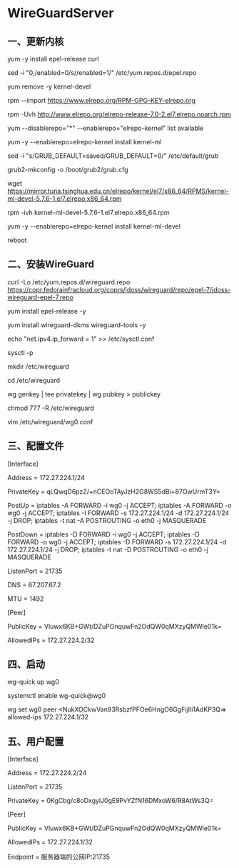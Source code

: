 # WireGuardServer

## 一、更新内核
yum -y install epel-release curl

sed -i "0,/enabled=0/s//enabled=1/" /etc/yum.repos.d/epel.repo

yum remove -y kernel-devel

rpm --import https://www.elrepo.org/RPM-GPG-KEY-elrepo.org

rpm -Uvh http://www.elrepo.org/elrepo-release-7.0-2.el7.elrepo.noarch.rpm

yum --disablerepo="*" --enablerepo="elrepo-kernel" list available

yum -y --enablerepo=elrepo-kernel install kernel-ml

sed -i "s/GRUB_DEFAULT=saved/GRUB_DEFAULT=0/" /etc/default/grub

grub2-mkconfig -o /boot/grub2/grub.cfg

wget https://mirror.tuna.tsinghua.edu.cn/elrepo/kernel/el7/x86_64/RPMS/kernel-ml-devel-5.7.6-1.el7.elrepo.x86_64.rpm

rpm -ivh kernel-ml-devel-5.7.6-1.el7.elrepo.x86_64.rpm

yum -y --enablerepo=elrepo-kernel install kernel-ml-devel

reboot

## 二、安装WireGuard

curl -Lo /etc/yum.repos.d/wireguard.repo https://copr.fedorainfracloud.org/coprs/jdoss/wireguard/repo/epel-7/jdoss-wireguard-epel-7.repo

yum install epel-release -y

yum install wireguard-dkms wireguard-tools -y

echo "net.ipv4.ip_forward = 1" >> /etc/sysctl.conf

sysctl -p

mkdir /etc/wireguard

cd /etc/wireguard

wg genkey | tee privatekey | wg pubkey > publickey

chmod 777 -R /etc/wireguard

vim /etc/wireguard/wg0.conf

## 三、配置文件

[Interface]

Address = 172.27.224.1/24

PrivateKey = qLQwqD6pzZ/+nCEOoTAyJzH2G8WS5dBi+87OwUrmT3Y=

PostUp   = iptables -A FORWARD -i wg0 -j ACCEPT; iptables -A FORWARD -o wg0 -j ACCEPT; iptables -I FORWARD -s 172.27.224.1/24 -d 172.27.224.1/24 -j DROP; iptables -t nat -A POSTROUTING -o eth0 -j MASQUERADE

PostDown = iptables -D FORWARD -i wg0 -j ACCEPT; iptables -D FORWARD -o wg0 -j ACCEPT; iptables -D FORWARD -s 172.27.224.1/24 -d 172.27.224.1/24 -j DROP; iptables -t nat -D POSTROUTING -o eth0 -j MASQUERADE

ListenPort = 21735

DNS = 67.207.67.2

MTU = 1492

[Peer]

PublicKey = Vluwx6KB+GWt/DZuPGnquwFn2OdQW0qMXzyQMWle01k=

AllowedIPs = 172.27.224.2/32

## 四、启动

wg-quick up wg0

systemctl enable wg-quick@wg0

wg set wg0 peer <NukXOCkwVan93RsbzfPFOe6HngO6GgFijIIi1AdKP3Q=> allowed-ips 172.27.224.1/32

## 五、用户配置

[Interface]

Address = 172.27.224.2/24

ListenPort = 21735

PrivateKey = 0KgCbg/c8oDxgylJ0gE9PvYZfN16DMxoW6/R8AtWs3Q=

[Peer]

PublicKey = Vluwx6KB+GWt/DZuPGnquwFn2OdQW0qMXzyQMWle01k=

AllowedIPs = 172.27.224.1/32

Endpoint = 服务器端的公网IP:21735

